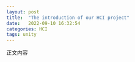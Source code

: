 ```yaml
---
layout: post
title:  "The introduction of our HCI project"
date:   2022-09-10 16:32:54
categories: HCI 
tags: unity 
---
```


正文内容

